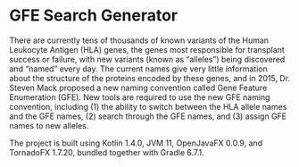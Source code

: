 GFE Search Generator
====================

There are currently tens of thousands of known variants of the Human Leukocyte Antigen (HLA) genes, the genes most responsible for transplant success or failure, with new variants (known as “alleles”) being discovered and “named” every day. The current names give very little information about the structure of the proteins encoded by these genes, and in 2015, Dr. Steven Mack proposed a new naming convention called Gene Feature Enumeration (GFE). New tools are required to use the new GFE naming convention, including (1) the ability to switch between the HLA allele names and the GFE names, (2) search through the GFE names, and (3) assign GFE names to new alleles. 

The project is built using Kotlin 1.4.0, JVM 11, OpenJavaFX 0.0.9, and TornadoFX 1.7.20, bundled together with Gradle 6.7.1.
